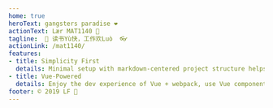```yaml
---
home: true
heroText: gangsters paradise ❤️
actionText: Lær MAT1140 📖
tagline:  📢 读书Yù快，工作欢Luò  👓
actionLink: /mat1140/
features:
- title: Simplicity First
  details: Minimal setup with markdown-centered project structure helps you focus on writing.
- title: Vue-Powered
  details: Enjoy the dev experience of Vue + webpack, use Vue components in markdown, and develop custom themes with Vue.
footer: © 2019 LF 🦁
---
```


